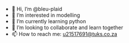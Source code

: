 - 👋 Hi, I’m @bleu-plaid
- 👀 I’m interested in modelling
- 🌱 I’m currently learning python
- 💞️ I’m looking to collaborate and learn together
- 📫 How to reach me: u21517691@tuks.co.za

<!---
bleu-plaid/bleu-plaid is a ✨ special ✨ repository because its `README.md` (this file) appears on your GitHub profile.
You can click the Preview link to take a look at your changes.
--->
